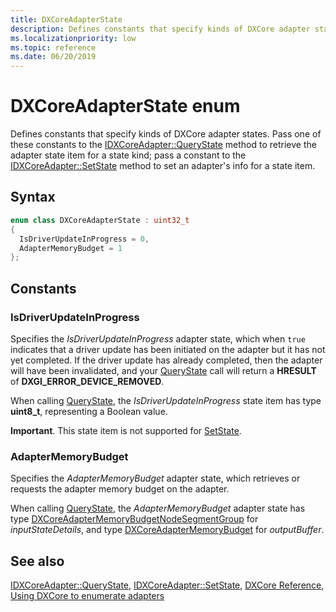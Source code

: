 ```yaml
---
title: DXCoreAdapterState
description: Defines constants that specify kinds of DXCore adapter states.
ms.localizationpriority: low
ms.topic: reference
ms.date: 06/20/2019
---
```


# DXCoreAdapterState enum

Defines constants that specify kinds of DXCore adapter states. Pass one of these constants to the [IDXCoreAdapter::QueryState](/windows/win32/dxcore/dxcore_interface/nf-dxcore_interface-idxcoreadapter-querystate) method to retrieve the adapter state item for a state kind; pass a constant to the [IDXCoreAdapter::SetState](/windows/win32/dxcore/dxcore_interface/nf-dxcore_interface-idxcoreadapter-setstate) method to set an adapter's info for a state item.

## Syntax

```cpp
enum class DXCoreAdapterState : uint32_t
{
  IsDriverUpdateInProgress = 0,
  AdapterMemoryBudget = 1
};
```

## Constants

### IsDriverUpdateInProgress

Specifies the <em>IsDriverUpdateInProgress</em> adapter state, which when `true` indicates that a driver update has been initiated on the adapter but it has not yet completed. If the driver update has already completed, then the adapter will have been invalidated, and your [QueryState](/windows/win32/dxcore/dxcore_interface/nf-dxcore_interface-idxcoreadapter-querystate) call will return a <b>HRESULT</b> of <b>DXGI_ERROR_DEVICE_REMOVED</b>.

When calling [QueryState](/windows/win32/dxcore/dxcore_interface/nf-dxcore_interface-idxcoreadapter-querystate), the <em>IsDriverUpdateInProgress</em> state item has type <b>uint8_t</b>, representing a Boolean value.

<b>Important</b>. This state item is not supported for [SetState](/windows/win32/dxcore/dxcore_interface/nf-dxcore_interface-idxcoreadapter-setstate).

### AdapterMemoryBudget

Specifies the <em>AdapterMemoryBudget</em> adapter state, which retrieves or requests the adapter memory budget on the adapter.

When calling [QueryState](/windows/win32/dxcore/dxcore_interface/nf-dxcore_interface-idxcoreadapter-querystate), the <em>AdapterMemoryBudget</em> adapter state has type <a href="/windows/win32/dxcore/dxcore_interface/ns-dxcore_interface-dxcoreadaptermemorybudgetnodesegmentgroup">DXCoreAdapterMemoryBudgetNodeSegmentGroup</a> for *inputStateDetails*, and type <a href="/windows/win32/dxcore/dxcore_interface/ns-dxcore_interface-dxcoreadaptermemorybudget">DXCoreAdapterMemoryBudget</a> for *outputBuffer*.

## See also

[IDXCoreAdapter::QueryState](/windows/win32/dxcore/dxcore_interface/nf-dxcore_interface-idxcoreadapter-querystate), [IDXCoreAdapter::SetState](/windows/win32/dxcore/dxcore_interface/nf-dxcore_interface-idxcoreadapter-setstate), [DXCore Reference](/windows/win32/dxcore/dxcore-reference), [Using DXCore to enumerate adapters](/windows/win32/dxcore/dxcore-enum-adapters)